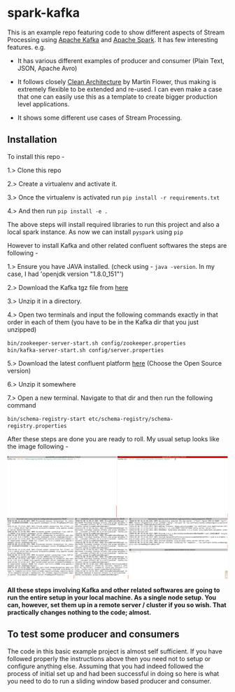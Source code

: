 # spark-kafka

This is an example repo featuring code to show different aspects of Stream Processing using [Apache Kafka](https://kafka.apache.org/)
and [Apache Spark](https://spark.apache.org/docs/latest/index.html). It has few interesting features. e.g.

* It has various different examples of producer and consumer (Plain Text, JSON, Apache Avro)

* It follows closely [Clean Architecture](https://8thlight.com/blog/uncle-bob/2012/08/13/the-clean-architecture.html)
by Martin Flower, thus making is extremely flexible to be extended and re-used. I can even make a case that one 
can easily use this as a template to create bigger production level applications.

* It shows some different use cases of Stream Processing.

## Installation

To install this repo - 

1.> Clone this repo

2.> Create a virtualenv and activate it.

3.> Once the virtualenv is activated run `pip install -r requirements.txt` 

4.> And then run `pip install -e .`

The above steps will install required libraries to run this project and also a local spark instance.
As now we can install `pyspark` using `pip`

However to install Kafka and other related confluent softwares the steps are following - 

1.> Ensure you have JAVA installed. (check using - `java -version`. In my case, I had 'openjdk version "1.8.0_151"')

2.> Download the Kafka tgz file from [here](https://www.apache.org/dyn/closer.cgi?path=/kafka/1.0.1/kafka_2.11-1.0.1.tgz)

3.> Unzip it in a directory.

4.> Open two terminals and input the following commands exactly in that order in each of them (you have to be in the Kafka dir that you just unzipped)

    
    bin/zookeeper-server-start.sh config/zookeeper.properties
    bin/kafka-server-start.sh config/server.properties
    
5.> Download the latest confluent platform [here](https://www.confluent.io/download/) (Choose the Open Source version)

6.> Unzip it somewhere

7.> Open a new terminal. Navigate to that dir and then run the following command

    
    bin/schema-registry-start etc/schema-registry/schema-registry.properties
    
After these steps are done you are ready to roll. My usual setup looks like the image following - 

![Usual Setup](usual_setup.png)

__All these steps involving Kafka and other related softwares are going to run the entire setup in your 
local machine. As a single node setup. You can, however, set them up in a remote server / cluster if you so wish.
That practically changes nothing to the code; almost.__

## To test some producer and consumers

The code in this basic example project is almost self sufficient. If you have followed properly the instructions above then you need not to setup or configure anything else. Assuming that you had indeed followed the process of initial set up and had been successful in doing so here is what you need to do to run a sliding window based producer and consumer.